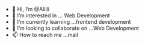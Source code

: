 - 👋 Hi, I’m @Aliili
- 👀 I’m interested in ... Web Development
- 🌱 I’m currently learning ...frontend development
- 💞️ I’m looking to collaborate on ...Web Development
- 📫 How to reach me ...mail

<!---
Aliili/Aliili is a ✨ special ✨ repository because its `README.md` (this file) appears on your GitHub profile.
You can click the Preview link to take a look at your changes.
--->
